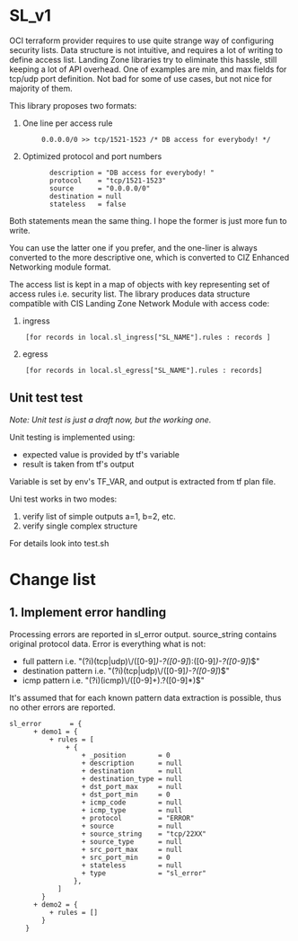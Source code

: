 # SL_v1
OCI terraform provider requires to use quite strange way of configuring security lists. Data structure is not intuitive, and requires a lot of writing to define access list. Landing Zone libraries try to eliminate this hassle, still keeping a lot of API overhead. One of examples are min, and max fields for tcp/udp port definition. Not bad for some of use cases, but not nice for majority of them.

This library proposes two formats:
1. One line per access rule

```
        0.0.0.0/0 >> tcp/1521-1523 /* DB access for everybody! */
```

2. Optimized protocol and port numbers

```
          description = "DB access for everybody! "
          protocol    = "tcp/1521-1523"
          source      = "0.0.0.0/0"
          destination = null
          stateless   = false
```

Both statements mean the same thing. I hope the former is just more fun to write.

You can use the latter one if you prefer, and the one-liner is always converted to the more descriptive one, which is converted to CIZ Enhanced Networking module format. 

The access list is kept in a map of objects with key representing set of access rules i.e. security list. The library produces data structure compatible with CIS Landing Zone Network Module with access code:

1. ingress

```
    [for records in local.sl_ingress["SL_NAME"].rules : records ]
```

2. egress

```
    [for records in local.sl_egress["SL_NAME"].rules : records]
```

## Unit test test
*Note: Unit test is just a draft now, but the working one.*

Unit testing is implemented using:
* expected value is provided by tf's variable
* result is taken from tf's output

Variable is set by env's TF_VAR, and output is extracted from tf plan file.

Uni test works in two modes:
1. verify list of simple outputs a=1, b=2, etc.
2. verify single complex structure

For details look into test.sh

# Change list

## 1. Implement error handling

Processing errors are reported in sl_error output. source_string contains original protocol data. Error is everything what is not:
- full pattern i.e. "(?i)(tcp|udp)\\/([0-9]*)-?([0-9]*):([0-9]*)-?([0-9]*)$"
- destination pattern i.e. "(?i)(tcp|udp)\\/([0-9]*)-?([0-9]*)$"
- icmp pattern i.e. "(?i)(icmp)\\/([0-9]+).?([0-9]*)$"

It's assumed that for each known pattern data extraction is possible, thus no other errors are reported.

```
sl_error       = {
      + demo1 = {
          + rules = [
              + {
                  + _position        = 0
                  + description      = null
                  + destination      = null
                  + destination_type = null
                  + dst_port_max     = null
                  + dst_port_min     = 0
                  + icmp_code        = null
                  + icmp_type        = null
                  + protocol         = "ERROR"
                  + source           = null
                  + source_string    = "tcp/22XX"
                  + source_type      = null
                  + src_port_max     = null
                  + src_port_min     = 0
                  + stateless        = null
                  + type             = "sl_error"
                },
            ]
        }
      + demo2 = {
          + rules = []
        }
    }
```